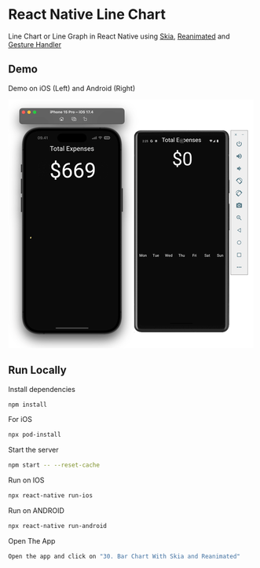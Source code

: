 # React Native Line Chart

Line Chart or Line Graph in React Native using [Skia](https://shopify.github.io/react-native-skia/docs/getting-started/installation/), [Reanimated](https://docs.swmansion.com/react-native-reanimated/) and [Gesture Handler](https://docs.swmansion.com/react-native-gesture-handler/docs/)

## Demo

Demo on iOS (Left) and Android (Right)

![Demo](./Demo.gif)

## Run Locally

Install dependencies

```bash
npm install
```

For iOS

```bash
npx pod-install
```

Start the server

```bash
npm start -- --reset-cache
```

Run on IOS

```bash
npx react-native run-ios
```

Run on ANDROID

```bash
npx react-native run-android
```

Open The App

```bash
Open the app and click on "30. Bar Chart With Skia and Reanimated"
```
